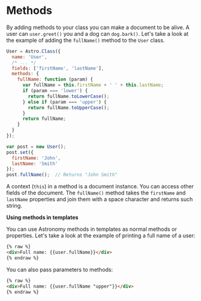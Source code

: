 # Methods

By adding methods to your class you can make a document to be alive. A user can `user.greet()` you and a dog can `dog.bark()`. Let's take a look at the example of adding the `fullName()` method to the `User` class.

```js
User = Astro.Class({
  name: 'User',
  /* ... */
  fields: ['firstName', 'lastName'],
  methods: {
    fullName: function (param) {
      var fullName = this.firstName + ' ' + this.lastName;
      if (param === 'lower') {
        return fullName.toLowerCase();
      } else if (param === 'upper') {
        return fullName.toUpperCase();
      }
      return fullName;
    }
  }
});

var post = new User();
post.set({
  firstName: 'John',
  lastName: 'Smith'
});
post.fullName();  // Returns "John Smith"
```

A context (`this`) in a method is a document instance. You can access other fields of the document. The `fullName()` method takes the `firstName` and `lastName` properties and join them with a space character and returns such string.

**Using methods in templates**

You can use Astronomy methods in templates as normal methods or properties. Let's take a look at the example of printing a full name of a user:

```html
{% raw %}
<div>Full name: {{user.fullName}}</div>
{% endraw %}
```

You can also pass parameters to methods:

```html
{% raw %}
<div>Full name: {{user.fullName "upper"}}</div>
{% endraw %}
```